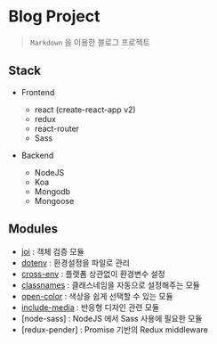 # Blog Project

> `Markdown` 을 이용한 블로그 프로젝트

## Stack

- Frontend

  - react (create-react-app v2)
  - redux
  - react-router
  - Sass

- Backend

  - NodeJS
  - Koa
  - Mongodb
  - Mongoose

## Modules

- [joi](https://github.com/hapijs/joi) : 객체 검증 모듈
- [dotenv](https://github.com/motdotla/dotenv#readme) : 환경설정을 파일로 관리
- [cross-env](https://github.com/kentcdodds/cross-env#readme) : 플랫폼 상관없이 환경변수 설정
- [classnames](https://github.com/JedWatson/classnames#readme) : 클래스네임을 자동으로 설정해주는 모듈
- [open-color](https://github.com/yeun/open-color) : 색상을 쉽게 선택할 수 있는 모듈
- [include-media](https://github.com/eduardoboucas/include-media) : 반응형 디자인 관련 모듈
- [node-sass] : NodeJS 에서 Sass 사용에 필요한 모듈
- [redux-pender] : Promise 기반의 Redux middleware
